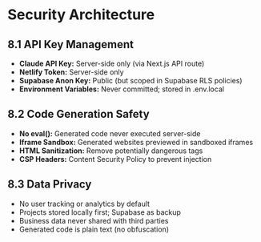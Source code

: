 # Security Architecture

## 8.1 API Key Management

- **Claude API Key:** Server-side only (via Next.js API route)
- **Netlify Token:** Server-side only
- **Supabase Anon Key:** Public (but scoped in Supabase RLS policies)
- **Environment Variables:** Never committed; stored in .env.local

## 8.2 Code Generation Safety

- **No eval():** Generated code never executed server-side
- **Iframe Sandbox:** Generated websites previewed in sandboxed iframes
- **HTML Sanitization:** Remove potentially dangerous tags
- **CSP Headers:** Content Security Policy to prevent injection

## 8.3 Data Privacy

- No user tracking or analytics by default
- Projects stored locally first; Supabase as backup
- Business data never shared with third parties
- Generated code is plain text (no obfuscation)
